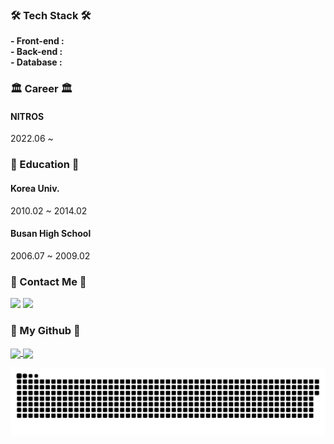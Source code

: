<!-- ### Hi there 👋 -->

<!--
**HaniL-Kim/HaniL-Kim** is a ✨ _special_ ✨ repository because its `README.md` (this file) appears on your GitHub profile.

Here are some ideas to get you started:

- 🔭 I’m currently working on ...
- 🌱 I’m currently learning ...
- 👯 I’m looking to collaborate on ...
- 🤔 I’m looking for help with ...
- 💬 Ask me about ...
- 📫 How to reach me: ...
- 😄 Pronouns: ...
- ⚡ Fun fact: ...
-->

<h3 align="left">🛠 Tech Stack 🛠</h3>
<p align="left">
  <b>- Front-end : </b>
  <br/>
  <b>- Back-end : </b>
  <br/>
  <b>- Database : </b>
  <span></span>
  <span></span>
</p>

<h3 align="left">🏛 Career 🏛</h3>
<p align="left">
  <h4>NITROS</h4>
  2022.06 ~ 
</p>

<h3 align="left">🏫 Education 🏫</h3>
<p align="left">
  <h4>Korea Univ.</h4>
  2010.02 ~ 2014.02
  
  <h4>Busan High School</h4>
  2006.07 ~ 2009.02
</p>

<h3 align="left">🧸 Contact Me 🧸</h3>
<p align="left">
  <span><a href="mailto:khigksdlf2@gmail.com"><img src="https://img.shields.io/badge/Gmail-d14836?style=flat-square&logo=Gmail&logoColor=white&link=khigksdlf2@gmail.com"/></a></span>
  <span><a href="https://hanil2.tistory.com" target='_blank'><img src="https://img.shields.io/badge/Blog-11B48A?style=flat-square&logo=Tistory&logoColor=white&link=https://hanil2.tistory.com"/></a></span>
</p>

<h3 align="left">🌱 My Github 🌱 </h3>
<p align="left">
  <span><a href="https://github.com/HaniL-Kim/github-readme-stats" target='_blank'>
    <img align="center" src="https://github-readme-stats.vercel.app/api?username=HaniL-Kim&show_icons=true&theme=radical&hide=issues&line_height=24&include_all_commits=True&hide_border=True" />
    </a></span>
  <span><a href="https://github.com/HaniL-Kim/github-readme-stats" target='_blank'>
    <img align="center" src="https://github-readme-stats.vercel.app/api/top-langs/?username=HaniL-Kim&layout=compact&theme=radical&langs_count=6&hide_border=True&card_width=260" />
    </a></span>
  <br/> 

![snake gif](https://github.com/Hanil-Kim/Hanil-Kim/blob/output/github-contribution-grid-snake.svg)
  <!--
  <picture>
    <source media="(prefers-color-scheme: dark)" srcset="https://raw.githubusercontent.com/HaniL-Kim/HaniL-Kim/output/github-snake-dark.svg">
    <source media="(prefers-color-scheme: light)" srcset="https://raw.githubusercontent.com/HaniL-Kim/HaniL-Kim/output/github-snake.svg">
    <source media="(prefers-color-scheme: ocean)" srcset="https://raw.githubusercontent.com/HaniL-Kim/HaniL-Kim/output/ocean.gif">
    <img alt="github contribution grid snake animation" src="https://raw.githubusercontent.com/HaniL-Kim/HaniL-Kim/output/github-snake.svg">
  </picture>
  -->
</p>
